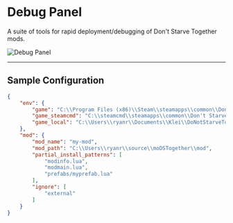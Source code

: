 # Debug Panel
A suite of tools for rapid deployment/debugging of Don't Starve Together mods.


![Debug Panel](/img/debug-panel.png)
* * *
  
## Sample Configuration

```json
{
    "env": {
        "game": "C:\\Program Files (x86)\\Steam\\steamapps\\common\\Don't Starve Together",
        "game_steamcmd": "C:\\steamcmd\\steamapps\\common\\Don't Starve Together Dedicated Server",
        "game_local": "C:\\Users\\ryanr\\Documents\\Klei\\DoNotStarveTogether\\4709694"
    },
    "mod": {
        "mod_name": "my-mod",
        "mod_path": "C:\\Users\\ryanr\\source\\moDSTogether\\mod",
        "partial_install_patterns": [
            "modinfo.lua",
            "modmain.lua",
            "prefabs/myprefab.lua"
        ],
        "ignore": [
            "external"
        ]
    }
}
```

